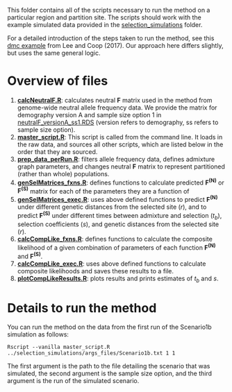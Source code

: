 This folder contains all of the scripts necessary to run the method on a particular
region and partition site. The scripts should work with the example simulated data
provided in the [selection_simulations](https://github.com/SivanYair/selTime_neanderthal_AI/blob/main/selection_simulations) folder.

For a detailed introduction of the steps taken to run the method,
see this [dmc example](https://github.com/kristinmlee/dmc/blob/master/dmc_example.md) from Lee and Coop (2017).
Our approach here differs slightly, but uses the same general logic.

# Overview of files
 1. **[calcNeutralF.R](https://github.com/SivanYair/selTime_neanderthal_AI/blob/main/method/calcNeutralF.R)**: calculates neutral **F** matrix used in the method from genome-wide neutral allele frequency data. We provide the matrix for demography version A and sample size option 1 in [neutralF_versionA_ss1.RDS](https://github.com/SivanYair/selTime_neanderthal_AI/blob/main/method/neutralF_versionA_ss1.RDS) (version refers to demography, ss refers to sample size option).
 2. **[master_script.R](https://github.com/SivanYair/selTime_neanderthal_AI/blob/main/method/master_script.R)**: This script is called from the command line. It loads in the raw data, and sources all other scripts, which are listed below in the order that they are sourced.
 3. **[prep_data_perRun.R](https://github.com/SivanYair/selTime_neanderthal_AI/blob/main/method/prep_data_perRun.R)**: filters allele frequency data, defines admixture graph parameters, and changes neutral **F** matrix to represent partitioned (rather than whole) populations.
 4. **[genSelMatrices_fxns.R](https://github.com/SivanYair/selTime_neanderthal_AI/blob/main/method/genSelMatrices_fxns.R)**: defines functions to calculate predicted **F<sup>(N)</sup>** or **F<sup>(S)</sup>** matrix for each of the parameters they are a function of
 5. **[genSelMatrices_exec.R](https://github.com/SivanYair/selTime_neanderthal_AI/blob/main/method/genSelMatrices_exec.R)**: uses above defined functions to predict **F<sup>(N)</sup>** under
    different genetic distances from the selected site (_r_), and to predict **F<sup>(S)</sup>** under
    different times between admixture and selection (_t<sub>b</sub>_), selection coefficients (_s_),
    and genetic distances from the selected site (_r_).
 6. **[calcCompLike_fxns.R](https://github.com/SivanYair/selTime_neanderthal_AI/blob/main/method/calcCompLike_fxns.R)**: defines functions to calculate the composite likelihood
    of a given combination of parameters of each function **F<sup>(N)</sup>** and **F<sup>(S)</sup>**.
 7. **[calcCompLike_exec.R](https://github.com/SivanYair/selTime_neanderthal_AI/blob/main/method/calcCompLike_exec.R)**: uses above defined functions to calculate composite likelihoods and saves these results to a file.
 8. **[plotCompLikeResults.R](https://github.com/SivanYair/selTime_neanderthal_AI/blob/main/method/plotCompLikeResults.R)**: plots results and prints estimates of _t<sub>b</sub>_ and _s_.

# Details to run the method
You can run the method on the data from the first run of the Scenario1b simulation as follows:

```
Rscript --vanilla master_script.R ../selection_simulations/args_files/Scenario1b.txt 1 1
```

The first argument is the path to the file detailing the scenario that was simulated, the second argument is the sample size option, and the third argument is the run of the simulated scenario.
